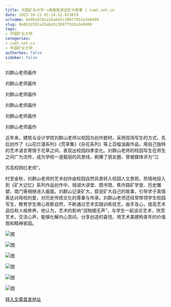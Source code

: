 ```yaml
---
title: 中国矿业大学->用画笔讲述矿大故事 | cumt.net.cn
date: 2022-10-21 01:24:52.013819
urlname: 8e0b1d781a2babd3c39977932e3e0499
slug: 8e0b1d781a2babd3c39977932e3e0499
tags: 
- 中国矿业大学
categories:
- cumt.net.cn
- 中国矿业大学
authorbox: false
sidebar: false
---
```

刘群山老师画作

刘群山老师画作

刘群山老师画作

刘群山老师画作  

刘群山老师画作

刘群山老师画作

近年来，建筑与设计学院刘群山老师以校园为创作题材，采用现场写生的方式，先后创作了《山花烂漫系列》《荒草集》《杂花系列》等上百幅油画作品，用自己独特的艺术语言寄情于花草之间，表现出校园四季变化。刘群山老师的校园写生在师生之间广为流传，成为学校一道靓丽的风景线，刷爆了朋友圈，曾被媒体评为“江
<!--more-->
苏高校网红老师”。

时至金秋，刘群山老师的艺术创作由校园自然风景转入校园人文景观，热情地投入到《矿大记忆》系列作品创作中，镜湖大讲堂、图书馆、焦作路矿学堂、历史雕塑、南门等相继进入画面。刘群山记录矿大，叙说矿大自己的故事，引导学子真情表达对母校的爱，对历史传统文化的尊重与传承。刘群山老师还经常带领学生校园写生，教育学生用心观察自然，不断通过艺术实践训练技艺，由手及心，提高艺术品位和人格修养。他认为，艺术的影响“润物细无声”，与学生一起谈论艺术，欣赏艺术，交流心声，能够化解内心苦闷，分享创造的喜悦，用艺术美建构青年的价值观和精神家园。

![图](http://xwzx.cumt.edu.cn/_upload/article/images/4f/96/ba7a6ecc409ebc1ffd022d03e222/948111cb-e527-4f75-87ff-f4ab8a1d9f30.jpg)

![图](http://xwzx.cumt.edu.cn/_upload/article/images/4f/96/ba7a6ecc409ebc1ffd022d03e222/3977b4d3-fdd8-4d3a-8bc4-3d75323a289d.jpg)

![图](http://xwzx.cumt.edu.cn/_upload/article/images/4f/96/ba7a6ecc409ebc1ffd022d03e222/e8123907-b721-4e00-8f7b-7a6ea49573bb.jpg)

![图](http://xwzx.cumt.edu.cn/_upload/article/images/4f/96/ba7a6ecc409ebc1ffd022d03e222/f1818f5e-d97d-46c2-b96b-f41a2538bdba.jpg)

![图](http://xwzx.cumt.edu.cn/_upload/article/images/4f/96/ba7a6ecc409ebc1ffd022d03e222/a1132ccd-2a2c-4b02-ab31-509c2376bd31.jpg)

![图](http://xwzx.cumt.edu.cn/_upload/article/images/4f/96/ba7a6ecc409ebc1ffd022d03e222/e4e2a882-689e-46b1-b442-c33d81cb13fb.jpg)

[转入文章首发地址](http://xwzx.cumt.edu.cn/b2/26/c523a635430/page.htm)
